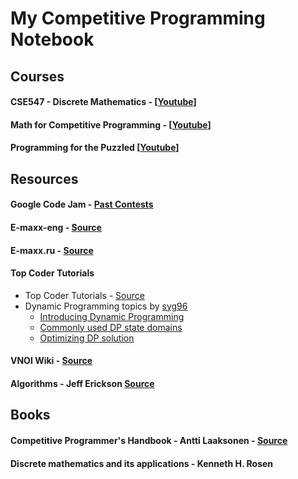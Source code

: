 
# My Competitive Programming Notebook

## Courses
#### CSE547 - Discrete Mathematics - [[Youtube](https://www.youtube.com/playlist?list=PL462275E91FC7844D)]
#### Math for Competitive Programming - [[Youtube](https://www.youtube.com/playlist?list=PLPt2dINI2MIY7l5zyFd1W28rei3b-AXaJ)]
#### Programming for the Puzzled [[Youtube](https://www.youtube.com/playlist?list=PLUl4u3cNGP62QumaaZtCCjkID-NgqrleA)]

## Resources
#### Google Code Jam - [Past Contests](https://code.google.com/codejam/past-contests)
#### E-maxx-eng - [Source](https://e-maxx-eng.appspot.com/)
#### E-maxx.ru - [Source](http://e-maxx.ru/)
#### Top Coder Tutorials
- Top Coder Tutorials - [Source](https://www.topcoder.com/community/data-science/data-science-tutorials/)
- Dynamic Programming topics by [syg96](https://www.topcoder.com/members/syg96)
    + [Introducing Dynamic Programming](https://apps.topcoder.com/forums/?module=Thread&start=0&threadID=700080)
    + [Commonly used DP state domains](https://apps.topcoder.com/forums/?module=Thread&start=0&threadID=697369)
    + [Optimizing DP solution](https://apps.topcoder.com/forums/?module=Thread&start=0&threadID=697925)

#### VNOI Wiki - [Source](http://vnoi.info/wiki/Home)
#### Algorithms - Jeff Erickson [Source](http://jeffe.cs.illinois.edu/teaching/algorithms/)

## Books
#### Competitive Programmer's Handbook - Antti Laaksonen - [Source](https://github.com/pllk/cphb)
#### Discrete mathematics and its applications - Kenneth H. Rosen
